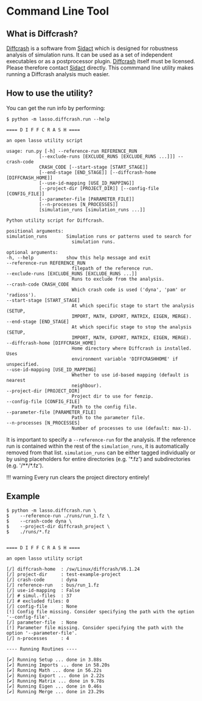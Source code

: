 # Command Line Tool

## What is Diffcrash?

[Diffcrash] is a software from [Sidact] which is designed for robustness
analysis of simulation runs.
It can be used as a set of independent executables or as a postprocessor plugin.
[Diffcrash] itself must be licensed.
Please therefore contact [Sidact] directly.
This commmand line utility makes running a Diffcrash analysis much
easier.

[diffcrash]: https://www.sidact.de/diffcrash
[sidact]: https://www.sidact.de/

## How to use the utility?

You can get the run info by performing:

```console
$ python -m lasso.diffcrash.run --help

==== D I F F C R A S H ====

an open lasso utility script

usage: run.py [-h] --reference-run REFERENCE_RUN
            [--exclude-runs [EXCLUDE_RUNS [EXCLUDE_RUNS ...]]] --crash-code
            CRASH_CODE [--start-stage [START_STAGE]]
            [--end-stage [END_STAGE]] [--diffcrash-home [DIFFCRASH_HOME]]
            [--use-id-mapping [USE_ID_MAPPING]]
            [--project-dir [PROJECT_DIR]] [--config-file [CONFIG_FILE]]
            [--parameter-file [PARAMETER_FILE]]
            [--n-processes [N_PROCESSES]]
            [simulation_runs [simulation_runs ...]]

Python utility script for Diffcrash.

positional arguments:
simulation_runs       Simulation runs or patterns used to search for
                        simulation runs.

optional arguments:
-h, --help            show this help message and exit
--reference-run REFERENCE_RUN
                        filepath of the reference run.
--exclude-runs [EXCLUDE_RUNS [EXCLUDE_RUNS ...]]
                        Runs to exclude from the analysis.
--crash-code CRASH_CODE
                        Which crash code is used ('dyna', 'pam' or 'radioss').
--start-stage [START_STAGE]
                        At which specific stage to start the analysis (SETUP,
                        IMPORT, MATH, EXPORT, MATRIX, EIGEN, MERGE).
--end-stage [END_STAGE]
                        At which specific stage to stop the analysis (SETUP,
                        IMPORT, MATH, EXPORT, MATRIX, EIGEN, MERGE).
--diffcrash-home [DIFFCRASH_HOME]
                        Home directory where Diffcrash is installed. Uses
                        environment variable 'DIFFCRASHHOME' if unspecified.
--use-id-mapping [USE_ID_MAPPING]
                        Whether to use id-based mapping (default is nearest
                        neighbour).
--project-dir [PROJECT_DIR]
                        Project dir to use for femzip.
--config-file [CONFIG_FILE]
                        Path to the config file.
--parameter-file [PARAMETER_FILE]
                        Path to the parameter file.
--n-processes [N_PROCESSES]
                        Number of processes to use (default: max-1).
```

It is important to specify a `--reference-run` for the
analysis. If the reference run is contained within the rest of the
`simulation_runs`, it is automatically removed from that
list. `simulation_runs` can be either tagged individually
or by using placeholders for entire directories (e.g. '\*.fz') and
subdirectories (e.g. '/\*\*/\*.fz').

!!! warning
    Every run clears the project directory entirely!

## Example

```console
$ python -m lasso.diffcrash.run \
$    --reference-run ./runs/run_1.fz \ 
$    --crash-code dyna \
$    --project-dir diffcrash_project \  
$    ./runs/*.fz


==== D I F F C R A S H ==== 

an open lasso utility script

[/] diffcrash-home  : /sw/Linux/diffcrash/V6.1.24
[/] project-dir     : test-example-project
[/] crash-code      : dyna
[/] reference-run   : bus/run_1.fz
[/] use-id-mapping  : False
[/] # simul.-files  : 37
[/] # excluded files: 0
[/] config-file     : None
[!] Config file missing. Consider specifying the path with the option '--config-file'.
[/] parameter-file  : None
[!] Parameter file missing. Consider specifying the path with the option '--parameter-file'.
[/] n-processes     : 4

---- Running Routines ----   

[✔] Running Setup ... done in 3.88s
[✔] Running Imports ... done in 58.20s   
[✔] Running Math ... done in 56.22s   
[✔] Running Export ... done in 2.22s   
[✔] Running Matrix ... done in 9.78s   
[✔] Running Eigen ... done in 0.46s   
[✔] Running Merge ... done in 23.29s
```
